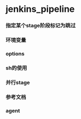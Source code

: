 # jenkins_pipeline

### 指定某个stage阶段标记为跳过
### 环境变量
### options
### sh的使用
### 并行stage
### 参考文档
### agent

